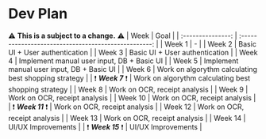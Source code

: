 # Dev Plan

⚠️ __This is a subject to a change.__ ⚠️
|       Week        |                         Goal                         |
| :---------------: | :--------------------------------------------------: |
|      Week 1       |                          -                           |
|      Week 2       |            Basic UI + User authentication            |
|      Week 3       |            Basic UI + User authentication            |
|      Week 4       |      Implement manual user input, DB + Basic UI      |
|      Week 5       |      Implement manual user input, DB + Basic UI      |
|      Week 6       | Work on algorythm calculating best shopping strategy |
| ❗ ***Week 7*** ❗  | Work on algorythm calculating best shopping strategy |
|      Week 8       |            Work on OCR, receipt analysis             |
|      Week 9       |            Work on OCR, receipt analysis             |
|      Week 10      |            Work on OCR, receipt analysis             |
| ❗ ***Week 11*** ❗ |            Work on OCR, receipt analysis             |
|      Week 12      |            Work on OCR, receipt analysis             |
|      Week 13      |            Work on OCR, receipt analysis             |
|      Week 14      |                  UI/UX Improvements                  |
| ❗ ***Week 15*** ❗ |                  UI/UX Improvements                  |
